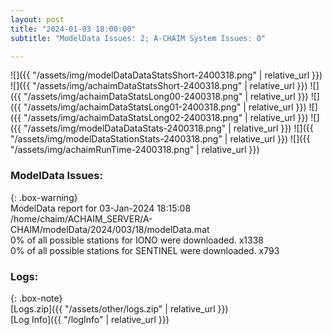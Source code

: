 ```yaml
---
layout: post
title: "2024-01-03 18:00:00"
subtitle: "ModelData Issues: 2; A-CHAIM System Issues: 0"

---
```


![]({{ "/assets/img/modelDataDataStatsShort-2400318.png" | relative_url }})
![]({{ "/assets/img/achaimDataStatsShort-2400318.png" | relative_url }})
![]({{ "/assets/img/achaimDataStatsLong00-2400318.png" | relative_url }})
![]({{ "/assets/img/achaimDataStatsLong01-2400318.png" | relative_url }})
![]({{ "/assets/img/achaimDataStatsLong02-2400318.png" | relative_url }})
![]({{ "/assets/img/modelDataDataStats-2400318.png" | relative_url }})
![]({{ "/assets/img/modelDataStationStats-2400318.png" | relative_url }})
![]({{ "/assets/img/achaimRunTime-2400318.png" | relative_url }})


### ModelData Issues:  
  
{: .box-warning}  
 ModelData report for 03-Jan-2024 18:15:08   
 /home/chaim/ACHAIM_SERVER/A-CHAIM/modelData/2024/003/18/modelData.mat   
 0% of all possible stations for IONO were downloaded. x1338   
 0% of all possible stations for SENTINEL were downloaded. x793   
  


### Logs:  
  
{: .box-note}  
[Logs.zip]({{ "/assets/other/logs.zip" | relative_url }})  
[Log Info]({{ "/logInfo" | relative_url }})  
